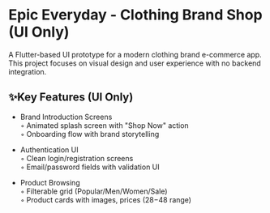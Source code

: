 # Epic Everyday - Clothing Brand Shop (UI Only)

A Flutter-based UI prototype for a modern clothing brand e-commerce app. This project focuses on visual design and user experience with no backend integration.

## ✨Key Features (UI Only)  

- Brand Introduction Screens  
  ◦ Animated splash screen with "Shop Now" action  
  ◦ Onboarding flow with brand storytelling  

- Authentication UI  
  ◦ Clean login/registration screens  
  ◦ Email/password fields with validation UI  

- Product Browsing  
  ◦ Filterable grid (Popular/Men/Women/Sale)  
  ◦ Product cards with images, prices ($28-$48 range)
